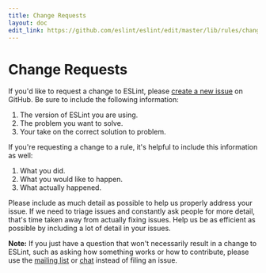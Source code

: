 ```yaml
---
title: Change Requests
layout: doc
edit_link: https://github.com/eslint/eslint/edit/master/lib/rules/changes.js
---
```

<!-- Note: No pull requests accepted for this file. See README.md in the root directory for details. -->

# Change Requests

If you'd like to request a change to ESLint, please [create a new issue](https://github.com/eslint/eslint/issues/new?body=**What%20version%20are%20you%20using%3F**%0A%0A**What%20did%20you%20do%3F**%0A%0A**What%20happened%3F**%0A%0A**What%20did%20you%20expect%20to%20happen%3F**%0A%0A) on GitHub. Be sure to include the following information:

1. The version of ESLint you are using.
1. The problem you want to solve.
1. Your take on the correct solution to problem.

If you're requesting a change to a rule, it's helpful to include this information as well:

1. What you did.
1. What you would like to happen.
1. What actually happened.

Please include as much detail as possible to help us properly address your issue. If we need to triage issues and constantly ask people for more detail, that's time taken away from actually fixing issues. Help us be as efficient as possible by including a lot of detail in your issues.

**Note:** If you just have a question that won't necessarily result in a change to ESLint, such as asking how something works or how to contribute, please use the [mailing list](https://groups.google.com/group/eslint) or [chat](https://gitter.im/eslint/eslint) instead of filing an issue.
